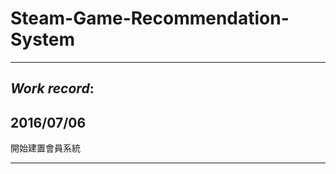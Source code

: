 # Steam-Game-Recommendation-System

------------------------------------------------


## *Work record*:


## 2016/07/06

開始建置會員系統

------------------------------------------------